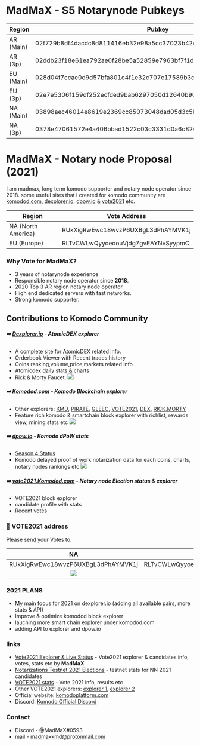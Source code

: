 # MadMaX - S5 Notarynode Pubkeys

| Region | Pubkey |
| ------ | ------ |
| AR (Main) | 02f729b8df4dacdc8d811416eb32e98a5cc37023b42c81b77d1c00881de879a99a |
| AR (3p) | 02ddb23f18e61ea792ae0f28be5a52859e7963bf7f1d2c4f19eec18ac6497cfa2a |
| EU (Main) | 028d04f7ccae0d9d57bfa801c4f1e32c707c17589b3c08a0ce08d44eab637eb66b |
| EU (3p) | 02e7e5306f159df252ecfded9bab6297050d12640b908b456ea553f90872f8a160 |
| NA (Main) | 03898aec46014e8619e2369cc85073048dad05d3c5bf696d8b524db78a39ae5beb |
| NA (3p) | 0378e47061572e4a406bbad1522c03c3331d0a6c820fde1248ccf2cbc72fec47c2 |



# MadMaX - Notary node Proposal (2021)

I am madmax, long term komodo supporter and notary node operator since 2018. some useful sites that i created for komodo community are [komodod.com](https://komodod.com), [dexplorer.io](https://dexplorer.io), [dpow.io](https://dpow.io) & [vote2021](https://vote2021.komodod.com) etc. 

| Region | Vote Address |
| ------ | ------ |
| NA (North America) | RUkXigRwEwc18wvzP6UXBgL3dPhAYMVK1j |
| EU (Europe) | RLTvCWLwQyyoeoouVjdg7gvEAYNvSyypmC |

### Why Vote for MadMaX? ###
- 3 years of notarynode experience
- Responsible notary node operator since **2018**.
- 2020 Top 3 AR region notary node operator.
- High end dedicated servers with fast networks.
- Strong komodo supporter.

## Contributions to Komodo Community ###
##### :arrow_right: [Dexplorer.io](https://dexplorer.io) - AtomicDEX explorer
- A complete site for AtomicDEX related info.
- Orderbook Viewer with Recent trades history
- Coins ranking,volume,price,markets related info
- Atomicdex daily stats & charts
- Rick & Morty Faucet.
![](https://komodod.com/static/img/notary/dexplorer_notary.jpg)

##### :arrow_right: [Komodod.com](https://komodod.com) - Komodo Blockchain explorer
- Other explorers: [KMD](https://komodod.com), [PIRATE](https://pirate.komodod.com), [GLEEC](https://gleec.komodod.com), [VOTE2021](https://vote2021.komodod.com), [DEX](https://dex.komodod.com), [RICK](https://rick.komodod.com),[MORTY](https://morty.komodod.com)
- Feature rich komodo & smartchain block explorer with richlist, rewards view, mining stats etc
![](https://komodod.com/static/img/notary/komodod-notary.jpg)

##### :arrow_right: [dpow.io](https://dpow.io) - Komodo dPoW stats
- [Season 4 Status](https://dpow.io/season4_final)
- Komodo delayed proof of work notarization data for each coins, charts, notary nodes rankings etc
![](https://komodod.com/static/img/notary/dpow_notary.jpg)

##### :arrow_right: [vote2021.Komodod.com](https://vote2021.Komodod.com) - Notary node Election status & explorer

- VOTE2021 block explorer
- candidate profile with stats
- Recent votes

### :dart: VOTE2021 address ###
Please send your Votes to: 

| NA | EU |
| :---: | :---: |
| RUkXigRwEwc18wvzP6UXBgL3dPhAYMVK1j | RLTvCWLwQyyoeoouVjdg7gvEAYNvSyypmC |
![](https://komodod.com/static/img/notary/qr-na.png) |![](https://komodod.com/static/img/notary/qr-eu.png) |

### 2021 PLANS ###
- My main focus for 2021 on dexplorer.io (adding all available pairs, more stats & API)
- Improve & optimize komodod block explorer
- lauching more smart chain explorer under komodod.com
- adding API to explorer and dpow.io

### links
- [Vote2021 Explorer & Live Status](https://vote2021.komodod.com) - Vote2021 explorer & candidates info, votes, stats etc by **MadMaX**
- [Notarizations Testnet 2021 Elections](https://dexstats.info/testnet.php) - testnet stats for NN 2021 candidates
- [VOTE2021 stats](https://vote.dexstats.info) - Vote 2021 info, results etc
- Other VOTE2021 explorers: [explorer 1](https://vote2021.explorer.dexstats.info/), [explorer 2](https://vote.kmdexplorer.io/)
- Official website: [komodoplatform.com](https://komodoplatform.com)
- Discord: [Komodo Official Discord](https://discord.gg/KnPHfK)


### Contact
+ Discord - @MadMaX#0593
+ mail - madmaxkmd@protonmail.com
